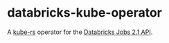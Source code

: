 # databricks-kube-operator

A [kube-rs](https://kube.rs/) operator for the [Databricks Jobs 2.1 API](https://docs.databricks.com/dev-tools/api/latest/jobs.html).

